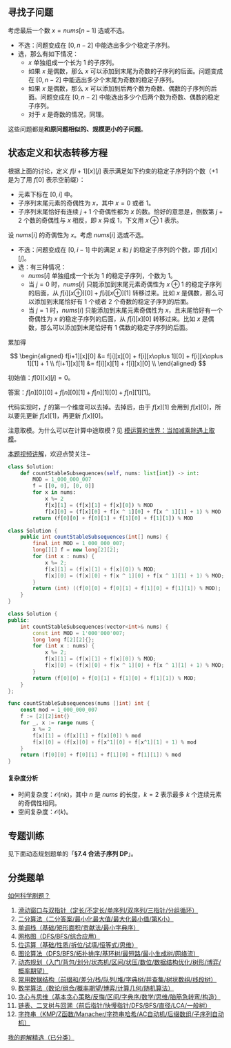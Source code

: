 ## 寻找子问题

考虑最后一个数 $x = \textit{nums}[n-1]$ 选或不选。

- 不选：问题变成在 $[0,n-2]$ 中能选出多少个稳定子序列。
- 选，那么有如下情况：
  - $x$ 单独组成一个长为 $1$ 的子序列。
  - 如果 $x$ 是偶数，那么 $x$ 可以添加到末尾为奇数的子序列的后面。问题变成在 $[0,n-2]$ 中能选出多少个末尾为奇数的稳定子序列。
  - 如果 $x$ 是偶数，那么 $x$ 可以添加到后两个数为奇数、偶数的子序列的后面。问题变成在 $[0,n-2]$ 中能选出多少个后两个数为奇数、偶数的稳定子序列。
  - 对于 $x$ 是奇数的情况，同理。

这些问题都是**和原问题相似的、规模更小的子问题**。

## 状态定义和状态转移方程

根据上面的讨论，定义 $f[i+1][x][j]$ 表示满足如下约束的稳定子序列的个数（$+1$ 是为了用 $f[0]$ 表示空前缀）：

- 元素下标在 $[0,i]$ 中。
- 子序列末尾元素的奇偶性为 $x$，其中 $x=0$ 或者 $1$。
- 子序列末尾恰好有连续 $j+1$ 个奇偶性都为 $x$ 的数。恰好的意思是，倒数第 $j+2$ 个数的奇偶性与 $x$ 相反，即 $x$ 异或 $1$，下文用 $x\oplus 1$ 表示。

设 $\textit{nums}[i]$ 的奇偶性为 $x$。考虑 $\textit{nums}[i]$ 选或不选。

- 不选：问题变成在 $[0,i-1]$ 中的满足 $x$ 和 $j$ 的稳定子序列的个数，即 $f[i][x][j]$。
- 选：有三种情况：
  - $\textit{nums}[i]$ 单独组成一个长为 $1$ 的稳定子序列，个数为 $1$。
  - 当 $j=0$ 时，$\textit{nums}[i]$ 只能添加到末尾元素奇偶性为 $x\oplus 1$ 的稳定子序列的后面，从 $f[i][x\oplus][0] + f[i][x\oplus][1]$ 转移过来。比如 $x$ 是偶数，那么可以添加到末尾恰好有 $1$ 个或者 $2$ 个奇数的稳定子序列的后面。
  - 当 $j=1$ 时，$\textit{nums}[i]$ 只能添加到末尾元素奇偶性为 $x$，且末尾恰好有一个奇偶性为 $x$ 的稳定子序列的后面，从 $f[i][x][0]$ 转移过来。比如 $x$ 是偶数，那么可以添加到末尾恰好有 $1$ 偶数的稳定子序列的后面。
 
累加得

$$
\begin{aligned}
f[i+1][x][0] &= f[i][x][0] + f[i][x\oplus 1][0] + f[i][x\oplus 1][1] + 1     \\
f[i+1][x][1] &= f[i][x][1] + f[i][x][0]     \\
\end{aligned}
$$

初始值：$f[0][x][j] = 0$。

答案：$f[n][0][0] + f[n][0][1] + f[n][1][0] + f[n][1][1]$。

代码实现时，$f$ 的第一个维度可以去掉。去掉后，由于 $f[x][1]$ 会用到 $f[x][0]$，所以要先更新 $f[x][1]$，再更新 $f[x][0]$。

注意取模。为什么可以在计算中途取模？见 [模运算的世界：当加减乘除遇上取模](https://leetcode.cn/circle/discuss/mDfnkW/)。

[本题视频讲解](https://www.bilibili.com/video/BV1TBpczdE8P/?t=24m20s)，欢迎点赞关注~

```py [sol-Python3]
class Solution:
    def countStableSubsequences(self, nums: list[int]) -> int:
        MOD = 1_000_000_007
        f = [[0, 0], [0, 0]]
        for x in nums:
            x %= 2
            f[x][1] = (f[x][1] + f[x][0]) % MOD
            f[x][0] = (f[x][0] + f[x ^ 1][0] + f[x ^ 1][1] + 1) % MOD
        return (f[0][0] + f[0][1] + f[1][0] + f[1][1]) % MOD
```

```java [sol-Java]
class Solution {
    public int countStableSubsequences(int[] nums) {
        final int MOD = 1_000_000_007;
        long[][] f = new long[2][2];
        for (int x : nums) {
            x %= 2;
            f[x][1] = (f[x][1] + f[x][0]) % MOD;
            f[x][0] = (f[x][0] + f[x ^ 1][0] + f[x ^ 1][1] + 1) % MOD;
        }
        return (int) ((f[0][0] + f[0][1] + f[1][0] + f[1][1]) % MOD);
    }
}
```

```cpp [sol-C++]
class Solution {
public:
    int countStableSubsequences(vector<int>& nums) {
        const int MOD = 1'000'000'007;
        long long f[2][2]{};
        for (int x : nums) {
            x %= 2;
            f[x][1] = (f[x][1] + f[x][0]) % MOD;
            f[x][0] = (f[x][0] + f[x ^ 1][0] + f[x ^ 1][1] + 1) % MOD;
        }
        return (f[0][0] + f[0][1] + f[1][0] + f[1][1]) % MOD;
    }
};
```

```go [sol-Go]
func countStableSubsequences(nums []int) int {
	const mod = 1_000_000_007
	f := [2][2]int{}
	for _, x := range nums {
		x %= 2
		f[x][1] = (f[x][1] + f[x][0]) % mod
		f[x][0] = (f[x][0] + f[x^1][0] + f[x^1][1] + 1) % mod
	}
	return (f[0][0] + f[0][1] + f[1][0] + f[1][1]) % mod
}
```

#### 复杂度分析

- 时间复杂度：$\mathcal{O}(nk)$，其中 $n$ 是 $\textit{nums}$ 的长度，$k=2$ 表示最多 $k$ 个连续元素的奇偶性相同。
- 空间复杂度：$\mathcal{O}(k)$。

## 专题训练

见下面动态规划题单的「**§7.4 合法子序列 DP**」。

## 分类题单

[如何科学刷题？](https://leetcode.cn/circle/discuss/RvFUtj/)

1. [滑动窗口与双指针（定长/不定长/单序列/双序列/三指针/分组循环）](https://leetcode.cn/circle/discuss/0viNMK/)
2. [二分算法（二分答案/最小化最大值/最大化最小值/第K小）](https://leetcode.cn/circle/discuss/SqopEo/)
3. [单调栈（基础/矩形面积/贡献法/最小字典序）](https://leetcode.cn/circle/discuss/9oZFK9/)
4. [网格图（DFS/BFS/综合应用）](https://leetcode.cn/circle/discuss/YiXPXW/)
5. [位运算（基础/性质/拆位/试填/恒等式/思维）](https://leetcode.cn/circle/discuss/dHn9Vk/)
6. [图论算法（DFS/BFS/拓扑排序/基环树/最短路/最小生成树/网络流）](https://leetcode.cn/circle/discuss/01LUak/)
7. [动态规划（入门/背包/划分/状态机/区间/状压/数位/数据结构优化/树形/博弈/概率期望）](https://leetcode.cn/circle/discuss/tXLS3i/)
8. [常用数据结构（前缀和/差分/栈/队列/堆/字典树/并查集/树状数组/线段树）](https://leetcode.cn/circle/discuss/mOr1u6/)
9. [数学算法（数论/组合/概率期望/博弈/计算几何/随机算法）](https://leetcode.cn/circle/discuss/IYT3ss/)
10. [贪心与思维（基本贪心策略/反悔/区间/字典序/数学/思维/脑筋急转弯/构造）](https://leetcode.cn/circle/discuss/g6KTKL/)
11. [链表、二叉树与回溯（前后指针/快慢指针/DFS/BFS/直径/LCA/一般树）](https://leetcode.cn/circle/discuss/K0n2gO/)
12. [字符串（KMP/Z函数/Manacher/字符串哈希/AC自动机/后缀数组/子序列自动机）](https://leetcode.cn/circle/discuss/SJFwQI/)

[我的题解精选（已分类）](https://github.com/EndlessCheng/codeforces-go/blob/master/leetcode/SOLUTIONS.md)
